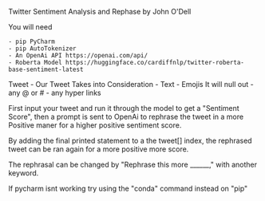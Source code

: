 Twitter Sentiment Analysis and Rephase by John O'Dell

You will need 

    - pip PyCharm
    - pip AutoTokenizer
    - An OpenAi API https://openai.com/api/
    - Roberta Model https://huggingface.co/cardiffnlp/twitter-roberta-base-sentiment-latest


Tweet - Our Tweet Takes into Consideration
    - Text
    - Emojis
It will null out
    - any @ or #
    - any hyper links

First input your tweet and run it through the model to get a "Sentiment Score", then a prompt is sent to OpenAi to rephrase the tweet in a more Positive maner for a higher positive sentiment score.

By adding the final printed statement to a the tweet[] index, the rephrased tweet can be ran again for a more positive more score.

The rephrasal can be changed by "Rephrase this more ______," with another keyword.

If pycharm isnt working try using the "conda" command instead on "pip"
